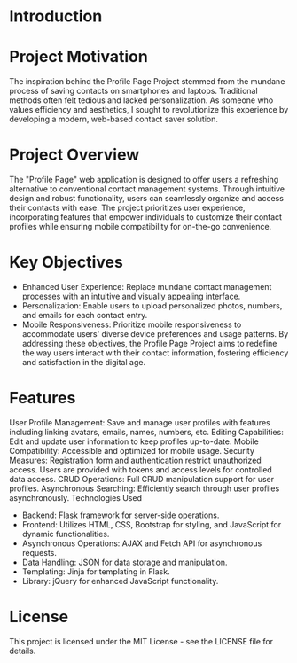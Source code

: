 # Introduction

# Project Motivation
The inspiration behind the Profile Page Project stemmed from the mundane process of saving contacts on smartphones and laptops. Traditional methods often felt tedious and lacked personalization. As someone who values efficiency and aesthetics, I sought to revolutionize this experience by developing a modern, web-based contact saver solution.

# Project Overview
The "Profile Page" web application is designed to offer users a refreshing alternative to conventional contact management systems. Through intuitive design and robust functionality, users can seamlessly organize and access their contacts with ease. The project prioritizes user experience, incorporating features that empower individuals to customize their contact profiles while ensuring mobile compatibility for on-the-go convenience.

# Key Objectives
* Enhanced User Experience: Replace mundane contact management processes with an intuitive and visually appealing interface.
* Personalization: Enable users to upload personalized photos, numbers, and emails for each contact entry.
* Mobile Responsiveness: Prioritize mobile responsiveness to accommodate users' diverse device preferences and usage patterns.
By addressing these objectives, the Profile Page Project aims to redefine the way users interact with their contact information, fostering efficiency and satisfaction in the digital age.

# Features

User Profile Management: Save and manage user profiles with features including linking avatars, emails, names, numbers, etc.
Editing Capabilities: Edit and update user information to keep profiles up-to-date.
Mobile Compatibility: Accessible and optimized for mobile usage.
Security Measures: Registration form and authentication restrict unauthorized access. Users are provided with tokens and access levels for controlled data access.
CRUD Operations: Full CRUD manipulation support for user profiles.
Asynchronous Searching: Efficiently search through user profiles asynchronously.
Technologies Used

* Backend: Flask framework for server-side operations.
* Frontend: Utilizes HTML, CSS, Bootstrap for styling, and JavaScript for dynamic functionalities.
* Asynchronous Operations: AJAX and Fetch API for asynchronous requests.
* Data Handling: JSON for data storage and manipulation.
* Templating: Jinja for templating in Flask.
* Library: jQuery for enhanced JavaScript functionality.

# License

This project is licensed under the MIT License - see the LICENSE file for details.

